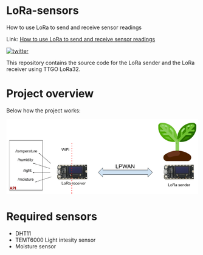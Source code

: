 # LoRa-sensors
How to use LoRa to send and receive sensor readings

Link: [How to use LoRa to send and receive sensor readings](https://www.survivingwithandroid.com/how-to-use-lora-to-send-and-receive-sensor-readings/)

[![twitter](https://img.shields.io/twitter/follow/survivingwithan.svg?style=social)](https://twitter.com/intent/follow?screen_name=survivingwithan)

This repository contains the source code for the LoRa sender and the LoRa receiver using TTGO LoRa32.

# Project overview
Below how the project works:

![LoRa sender and receiver with API](https://github.com/survivingwithandroid/LoRa-sensors/blob/master/images/LoRa%20project.png)

# Required sensors
- DHT11
- TEMT6000 Light intesity sensor
- Moisture sensor
